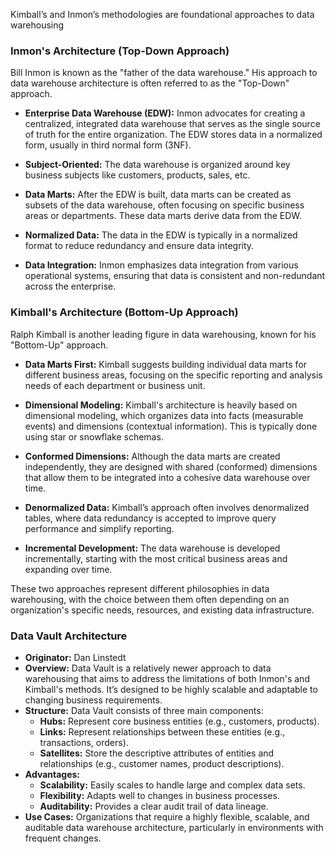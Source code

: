 Kimball’s and Inmon’s methodologies are foundational approaches to data warehousing
### Inmon's Architecture (Top-Down Approach)
Bill Inmon is known as the "father of the data warehouse." His approach to data warehouse architecture is often referred to as the "Top-Down" approach.

- **Enterprise Data Warehouse (EDW):** Inmon advocates for creating a centralized, integrated data warehouse that serves as the single source of truth for the entire organization. The EDW stores data in a normalized form, usually in third normal form (3NF).
  
- **Subject-Oriented:** The data warehouse is organized around key business subjects like customers, products, sales, etc.

- **Data Marts:** After the EDW is built, data marts can be created as subsets of the data warehouse, often focusing on specific business areas or departments. These data marts derive data from the EDW.

- **Normalized Data:** The data in the EDW is typically in a normalized format to reduce redundancy and ensure data integrity.

- **Data Integration:** Inmon emphasizes data integration from various operational systems, ensuring that data is consistent and non-redundant across the enterprise.

### Kimball's Architecture (Bottom-Up Approach)
Ralph Kimball is another leading figure in data warehousing, known for his "Bottom-Up" approach.

- **Data Marts First:** Kimball suggests building individual data marts for different business areas, focusing on the specific reporting and analysis needs of each department or business unit.

- **Dimensional Modeling:** Kimball's architecture is heavily based on dimensional modeling, which organizes data into facts (measurable events) and dimensions (contextual information). This is typically done using star or snowflake schemas.

- **Conformed Dimensions:** Although the data marts are created independently, they are designed with shared (conformed) dimensions that allow them to be integrated into a cohesive data warehouse over time.

- **Denormalized Data:** Kimball’s approach often involves denormalized tables, where data redundancy is accepted to improve query performance and simplify reporting.

- **Incremental Development:** The data warehouse is developed incrementally, starting with the most critical business areas and expanding over time.

These two approaches represent different philosophies in data warehousing, with the choice between them often depending on an organization's specific needs, resources, and existing data infrastructure.
### **Data Vault Architecture**
   - **Originator:** Dan Linstedt
   - **Overview:** Data Vault is a relatively newer approach to data warehousing that aims to address the limitations of both Inmon's and Kimball's methods. It’s designed to be highly scalable and adaptable to changing business requirements.
   - **Structure:** Data Vault consists of three main components:
     - **Hubs:** Represent core business entities (e.g., customers, products).
     - **Links:** Represent relationships between these entities (e.g., transactions, orders).
     - **Satellites:** Store the descriptive attributes of entities and relationships (e.g., customer names, product descriptions).
   - **Advantages:**
     - **Scalability:** Easily scales to handle large and complex data sets.
     - **Flexibility:** Adapts well to changes in business processes.
     - **Auditability:** Provides a clear audit trail of data lineage.
   - **Use Cases:** Organizations that require a highly flexible, scalable, and auditable data warehouse architecture, particularly in environments with frequent changes.


